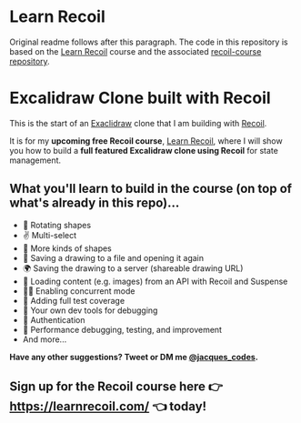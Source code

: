 # Learn Recoil

Original readme follows after this paragraph.
The code in this repository is based on the
[Learn Recoil](https://learnrecoil.com/)
course and the associated
[recoil-course repository](https://github.com/jacques-blom/recoil-course).

# Excalidraw Clone built with Recoil

This is the start of an [Exaclidraw](https://excalidraw.com/) clone that I am building with [Recoil](https://recoiljs.org/).

It is for my **upcoming free Recoil course**, [Learn Recoil](https://learnrecoil.com/), where I will show you how to build a **full featured Excalidraw clone using Recoil** for state management.

## What you'll learn to build in the course (on top of what's already in this repo)...

- 🔄 Rotating shapes
- ✌️ Multi-select
- 🔵 More kinds of shapes
- 💾 Saving a drawing to a file and opening it again
- 🌍 Saving the drawing to a server (shareable drawing URL)
- 🌄 Loading content (e.g. images) from an API with Recoil and Suspense
- 👯‍♂️ Enabling concurrent mode
- 🧪 Adding full test coverage
- 🤔 Your own dev tools for debugging
- 🔑 Authentication
- 🏃 Performance debugging, testing, and improvement
- And more...

**Have any other suggestions? Tweet or DM me [@jacques_codes](https://twitter.com/jacques_codes).**

## Sign up for the Recoil course here 👉 https://learnrecoil.com/ 👈 today!

